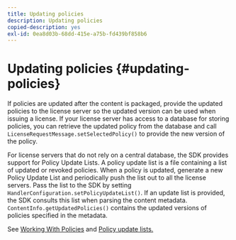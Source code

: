 ```yaml
---
title: Updating policies
description: Updating policies
copied-description: yes
exl-id: 0ea8d03b-68dd-415e-a75b-fd439bf858b6
---
```

# Updating policies {#updating-policies}

If policies are updated after the content is packaged, provide the updated policies to the license server so the updated version can be used when issuing a license. If your license server has access to a database for storing policies, you can retrieve the updated policy from the database and call `LicenseRequestMessage.setSelectedPolicy()` to provide the new version of the policy.

For license servers that do not rely on a central database, the SDK provides support for Policy Update Lists. A policy update list is a file containing a list of updated or revoked policies. When a policy is updated, generate a new Policy Update List and periodically push the list out to all the license servers. Pass the list to the SDK by setting `HandlerConfiguration.setPolicyUpdateList()`. If an update list is provided, the SDK consults this list when parsing the content metadata. `ContentInfo.getUpdatedPolicies()` contains the updated versions of policies specified in the metadata.

See [Working With Policies](../../../aaxs-protecting-content/content-working-with-policies/content-working-with-policies-overview.md) and [Policy update lists.](/help/digital-rights-management/protecting-content/working-policies-overview/policy-update-lists/working-with-policy-update-lists.md)
